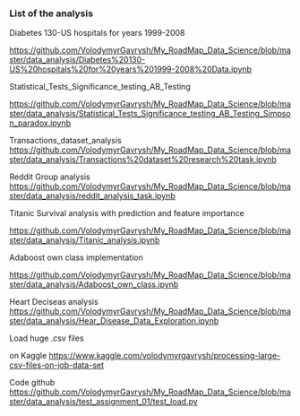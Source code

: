 ### List of the analysis

Diabetes 130-US hospitals for years 1999-2008

https://github.com/VolodymyrGavrysh/My_RoadMap_Data_Science/blob/master/data_analysis/Diabetes%20130-US%20hospitals%20for%20years%201999-2008%20Data.ipynb

Statistical_Tests_Significance_testing_AB_Testing

https://github.com/VolodymyrGavrysh/My_RoadMap_Data_Science/blob/master/data_analysis/Statistical_Tests_Significance_testing_AB_Testing_Simpson_paradox.ipynb


Transactions_dataset_analysis
https://github.com/VolodymyrGavrysh/My_RoadMap_Data_Science/blob/master/data_analysis/Transactions%20dataset%20research%20task.ipynb

Reddit Group analysis
https://github.com/VolodymyrGavrysh/My_RoadMap_Data_Science/blob/master/data_analysis/reddit_analysis_task.ipynb

Titanic Survival analysis with prediction and feature importance

https://github.com/VolodymyrGavrysh/My_RoadMap_Data_Science/blob/master/data_analysis/Titanic_analysis.ipynb

Adaboost own class implementation

https://github.com/VolodymyrGavrysh/My_RoadMap_Data_Science/blob/master/data_analysis/Adaboost_own_class.ipynb

Heart Deciseas analysis
https://github.com/VolodymyrGavrysh/My_RoadMap_Data_Science/blob/master/data_analysis/Hear_Disease_Data_Exploration.ipynb

Load huge .csv files

on Kaggle
https://www.kaggle.com/volodymyrgavrysh/processing-large-csv-files-on-job-data-set

Code github
https://github.com/VolodymyrGavrysh/My_RoadMap_Data_Science/blob/master/data_analysis/test_assignment_01/test_load.py
